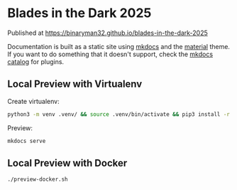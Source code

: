 # Blades in the Dark 2025

Published at <https://binaryman32.github.io/blades-in-the-dark-2025>

Documentation is built as a static site using [mkdocs][] and the [material][mkdocs-material] theme.
If you want to do something that it doesn't support, check the [mkdocs catalog][mkdocs-catalog] for plugins.

[mkdocs]: https://www.mkdocs.org/
[mkdocs-material]: https://squidfunk.github.io/mkdocs-material
[mkdocs-catalog]: https://github.com/mkdocs/catalog

## Local Preview with Virtualenv

Create virtualenv:

```sh
python3 -m venv .venv/ && source .venv/bin/activate && pip3 install -r requirements.txt
```

Preview:

```sh
mkdocs serve
```

## Local Preview with Docker

```sh
./preview-docker.sh
```
